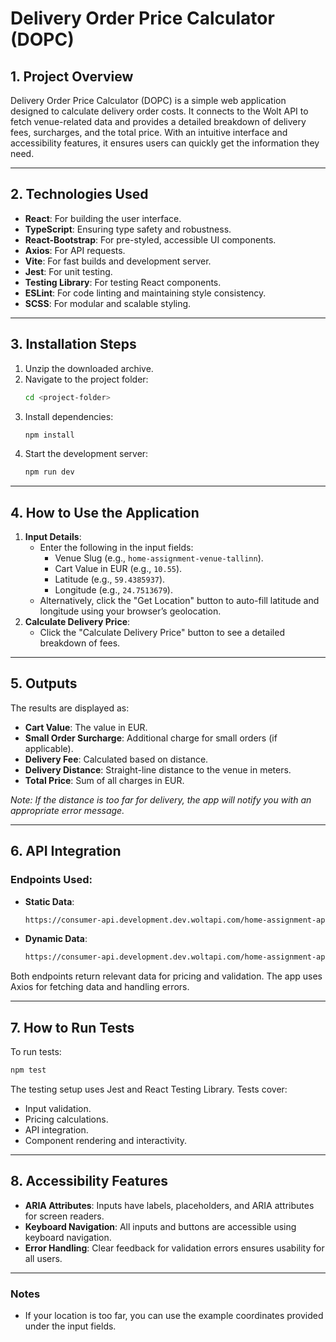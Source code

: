 # Delivery Order Price Calculator (DOPC)

## 1. Project Overview

Delivery Order Price Calculator (DOPC) is a simple web application designed to calculate delivery order costs. It connects to the Wolt API to fetch venue-related data and provides a detailed breakdown of delivery fees, surcharges, and the total price. With an intuitive interface and accessibility features, it ensures users can quickly get the information they need.

---

## 2. Technologies Used

- **React**: For building the user interface.
- **TypeScript**: Ensuring type safety and robustness.
- **React-Bootstrap**: For pre-styled, accessible UI components.
- **Axios**: For API requests.
- **Vite**: For fast builds and development server.
- **Jest**: For unit testing.
- **Testing Library**: For testing React components.
- **ESLint**: For code linting and maintaining style consistency.
- **SCSS**: For modular and scalable styling.

---

## 3. Installation Steps

1. Unzip the downloaded archive.
2. Navigate to the project folder:
   ```bash
   cd <project-folder>
   ```
3. Install dependencies:
   ```bash
   npm install
   ```
4. Start the development server:
   ```bash
   npm run dev
   ```

---

## 4. How to Use the Application

1. **Input Details**:
   - Enter the following in the input fields:
     - Venue Slug (e.g., `home-assignment-venue-tallinn`).
     - Cart Value in EUR (e.g., `10.55`).
     - Latitude (e.g., `59.4385937`).
     - Longitude (e.g., `24.7513679`).
   - Alternatively, click the "Get Location" button to auto-fill latitude and longitude using your browser’s geolocation.
2. **Calculate Delivery Price**:
   - Click the "Calculate Delivery Price" button to see a detailed breakdown of fees.

---

## 5. Outputs

The results are displayed as:

- **Cart Value**: The value in EUR.
- **Small Order Surcharge**: Additional charge for small orders (if applicable).
- **Delivery Fee**: Calculated based on distance.
- **Delivery Distance**: Straight-line distance to the venue in meters.
- **Total Price**: Sum of all charges in EUR.

_Note: If the distance is too far for delivery, the app will notify you with an appropriate error message._

---

## 6. API Integration

### Endpoints Used:

- **Static Data**:
  ```bash
  https://consumer-api.development.dev.woltapi.com/home-assignment-api/v1/venues/<VENUE_SLUG>/static
  ```
- **Dynamic Data**:
  ```bash
  https://consumer-api.development.dev.woltapi.com/home-assignment-api/v1/venues/<VENUE_SLUG>/dynamic
  ```

Both endpoints return relevant data for pricing and validation. The app uses Axios for fetching data and handling errors.

---

## 7. How to Run Tests

To run tests:

```bash
npm test
```

The testing setup uses Jest and React Testing Library. Tests cover:

- Input validation.
- Pricing calculations.
- API integration.
- Component rendering and interactivity.

---

## 8. Accessibility Features

- **ARIA Attributes**: Inputs have labels, placeholders, and ARIA attributes for screen readers.
- **Keyboard Navigation**: All inputs and buttons are accessible using keyboard navigation.
- **Error Handling**: Clear feedback for validation errors ensures usability for all users.

---

### Notes

- If your location is too far, you can use the example coordinates provided under the input fields.
